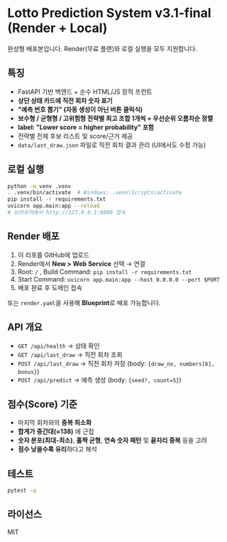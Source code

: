 
# Lotto Prediction System v3.1-final (Render + Local)

완성형 배포본입니다. Render(무료 플랜)와 로컬 실행을 모두 지원합니다.

## 특징
- FastAPI 기반 백엔드 + 순수 HTML/JS 정적 프런트
- **상단 상태 카드에 직전 회차 숫자 표기**
- **"예측 번호 뽑기" (자동 생성이 아닌 버튼 클릭식)**
- **보수형 / 균형형 / 고위험형 전략별 최고 조합 1개씩 + 우선순위 오름차순 정렬**
- **label: "Lower score = higher probability" 포함**
- 전략별 전체 후보 리스트 및 score/근거 제공
- `data/last_draw.json` 파일로 직전 회차 결과 관리 (UI에서도 수정 가능)

## 로컬 실행
```bash
python -m venv .venv
. .venv/bin/activate  # Windows: .venv\Scripts\activate
pip install -r requirements.txt
uvicorn app.main:app --reload
# 브라우저에서 http://127.0.0.1:8000 접속
```

## Render 배포
1. 이 리포를 GitHub에 업로드
2. Render에서 **New > Web Service** 선택 → 연결
3. Root: `/` , Build Command: `pip install -r requirements.txt`
4. Start Command: `uvicorn app.main:app --host 0.0.0.0 --port $PORT`
5. 배포 완료 후 도메인 접속

또는 `render.yaml`을 사용해 **Blueprint**로 배포 가능합니다.

## API 개요
- `GET /api/health` → 상태 확인
- `GET /api/last_draw` → 직전 회차 조회
- `POST /api/last_draw` → 직전 회차 저장 (body: `{draw_no, numbers[6], bonus}`)
- `POST /api/predict` → 예측 생성 (body: `{seed?, count=5}`)

## 점수(Score) 기준
- 마지막 회차와의 **중복 최소화**
- **합계가 중간대(≈138)** 에 근접
- **숫자 분포(최대-최소)**, **홀짝 균형**, **연속 숫자 패턴** 및 **끝자리 중복** 등을 고려
- **점수 낮을수록 유리**하다고 해석

## 테스트
```bash
pytest -q
```

## 라이선스
MIT
